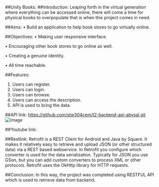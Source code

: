 ##Unity Books:
##Introduction:
Leaping forth in the virtual generation where everything can be accessed online, 
there will come a time for physical books to overpopulate that is when this project comes in need.


##Aims:
•	Build an application to help book stores to go virtually online.


##Objectives:
•	Making user responsive interface.

•	Encouraging other book stores to go online as well.

•	Creating a genuine identity.

•	All time reachable.


##Features:
1. Users can register.
2. Users can login.
3. Users can browse.
4. Users can access the description.
5. API is used to bring the data.

##API link:
https://github.com/stw304cem/t2-backend-api-abysal.git
![image](https://user-images.githubusercontent.com/29123465/61031328-06e1b300-a3df-11e9-9e94-a7ee71bbe340.png)

##Youtube link:

##Restlink:
Retrofit is a REST Client for Android and Java by Square. It makes it relatively easy to retrieve and upload JSON (or other structured data) via a REST based webservice. In Retrofit you configure which converter is used for the data serialization. Typically for JSON you use GSon, but you can add custom converters to process XML or other protocols. Retrofit uses the OkHttp library for HTTP requests.


##Conclusion:
In this way, the project was completed using RESTFUL API which is used to retrieve data from backend.
